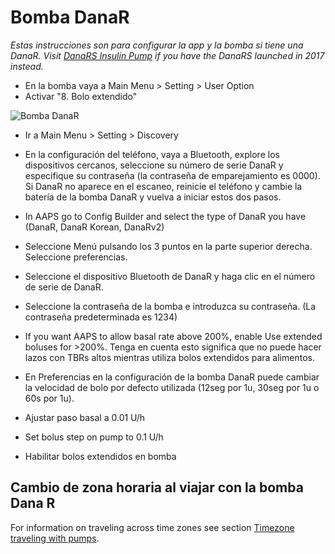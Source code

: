 # Bomba DanaR

*Estas instrucciones son para configurar la app y la bomba si tiene una DanaR. Visit [DanaRS Insulin Pump](./DanaRS-Insulin-Pump.md) if you have the DanaRS launched in 2017 instead.*

* En la bomba vaya a Main Menu > Setting > User Option
* Activar "8. Bolo extendido"

![Bomba DanaR](../images/danar1.png)

* Ir a Main Menu > Setting > Discovery
* En la configuración del teléfono, vaya a Bluetooth, explore los dispositivos cercanos, seleccione su número de serie DanaR y especifique su contraseña (la contraseña de emparejamiento es 0000). Si DanaR no aparece en el escaneo, reinicie el teléfono y cambie la batería de la bomba DanaR y vuelva a iniciar estos dos pasos.

* In AAPS go to Config Builder and select the type of DanaR you have (DanaR, DanaR Korean, DanaRv2)

* Seleccione Menú pulsando los 3 puntos en la parte superior derecha. Seleccione preferencias.
* Seleccione el dispositivo Bluetooth de DanaR y haga clic en el número de serie de DanaR.
* Seleccione la contraseña de la bomba e introduzca su contraseña. (La contraseña predeterminada es 1234)
* If you want AAPS to allow basal rate above 200%, enable Use extended boluses for >200%. Tenga en cuenta esto significa que no puede hacer lazos con TBRs altos mientras utiliza bolos extendidos para alimentos.
* En Preferencias en la configuración de la bomba DanaR puede cambiar la velocidad de bolo por defecto utilizada (12seg por 1u, 30seg por 1u o 60s por 1u).
* Ajustar paso basal a 0.01 U/h
* Set bolus step on pump to 0.1 U/h
* Habilitar bolos extendidos en bomba

## Cambio de zona horaria al viajar con la bomba Dana R

For information on traveling across time zones see section [Timezone traveling with pumps](../Usage/Timezone-traveling.md#danarv2-danars).
